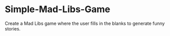 # Simple-Mad-Libs-Game
Create a Mad Libs game where the user fills in the blanks to generate funny stories.
